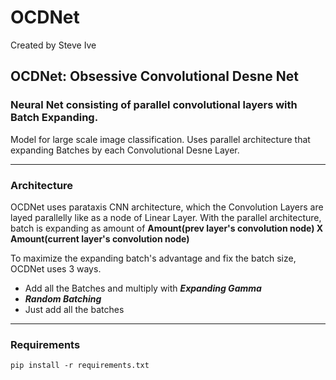 # OCDNet

Created by Steve Ive

## OCDNet: Obsessive Convolutional Desne Net
### Neural Net consisting of parallel convolutional layers with Batch Expanding.

Model for large scale image classification. Uses parallel architecture that expanding Batches by each Convolutional Desne Layer.

---
### Architecture

OCDNet uses parataxis CNN architecture, which the Convolution Layers are layed parallelly like as a node of Linear Layer. With the parallel architecture, batch is expanding as amount of **Amount(prev layer's convolution node) X Amount(current layer's convolution node)**

To maximize the expanding batch's advantage and fix the batch size, OCDNet uses 3 ways.

- Add all the Batches and multiply with ***Expanding Gamma***
- ***Random Batching***
- Just add all the batches

---

### Requirements

```pip install -r requirements.txt```
